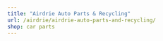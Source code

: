 ```yaml
---
title: "Airdrie Auto Parts & Recycling"
url: /airdrie/airdrie-auto-parts-and-recycling/
shop: car parts
---
```

